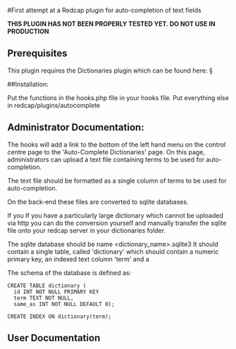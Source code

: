 #First attempt at a Redcap plugin for auto-completion of text fields

**THIS PLUGIN HAS NOT BEEN PROPERLY TESTED YET. DO NOT USE IN PRODUCTION**

## Prerequisites

This plugin requires the Dictionaries plugin which can be found here:
§

##Installation:

Put the functions in the hooks.php file in your hooks file. 
Put everything else in redcap/plugins/autocomplete


## Administrator Documentation:

The hooks will add a link to the bottom of the left hand menu on the control centre page to the 'Auto-Complete Dictionaries' page. 
On this page, administrators can upload a text file containing terms to be used for auto-completion.

The text file should be formatted as a single column of terms to be used for auto-completion. 

On the back-end these files are converted to sqlite databases. 

If you
If you have a particularly large dictionary which cannot be uploaded via http you can do the conversion yourself and manually transfer the sqlite file onto your redcap server in your dictionaries folder.

The sqlite database should be name <dictionary_name>.sqlite3
It should contain a single table, called 'dictionary' which should contain a numeric primary key, an indexed text column 'term' and a 

The schema of the database is defined as:

```
CREATE TABLE dictionary (
  id INT NOT NULL PRIMARY KEY
  term TEXT NOT NULL,
  same_as INT NOT NULL DEFAULT 0);

CREATE INDEX ON dictionary(term);
```


## User Documentation


 
